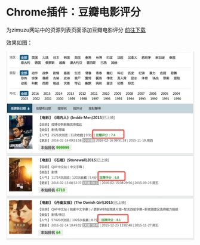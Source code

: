 # Chrome插件：豆瓣电影评分

为zimuzu网站中的资源列表页面添加豆瓣电影评分 [前往下载](./crx)

效果如图：

![douban-movie-rating.png](./douban-movie-rating.png)
